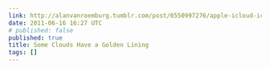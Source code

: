 ```yaml
---
link: http://alanvanroemburg.tumblr.com/post/6550997276/apple-icloud-icon-golden-ratio-alan-van-roemburg
date: 2011-06-16 16:27 UTC
# published: false
published: true
title: Some Clouds Have a Golden Lining
tags: []
---
```




